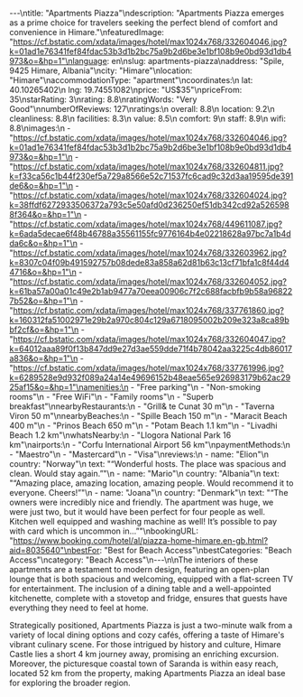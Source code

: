 ---\ntitle: "Apartments Piazza"\ndescription: "Apartments Piazza emerges as a prime choice for travelers seeking the perfect blend of comfort and convenience in Himare."\nfeaturedImage: "https://cf.bstatic.com/xdata/images/hotel/max1024x768/332604046.jpg?k=01ad1e76341fef84fdac53b3d1b2bc75a9b2d6be3e1bf108b9e0bd93d1db4973&o=&hp=1"\nlanguage: en\nslug: apartments-piazza\naddress: "Spile, 9425 Himare, Albania"\ncity: "Himare"\nlocation: "Himare"\naccommodationType: "apartment"\ncoordinates:\n  lat: 40.10265402\n  lng: 19.74551082\nprice: "US$35"\npriceFrom: 35\nstarRating: 3\nrating: 8.8\nratingWords: "Very Good"\nnumberOfReviews: 127\nratings:\n  overall: 8.8\n  location: 9.2\n  cleanliness: 8.8\n  facilities: 8.3\n  value: 8.5\n  comfort: 9\n  staff: 8.9\n  wifi: 8.8\nimages:\n  - "https://cf.bstatic.com/xdata/images/hotel/max1024x768/332604046.jpg?k=01ad1e76341fef84fdac53b3d1b2bc75a9b2d6be3e1bf108b9e0bd93d1db4973&o=&hp=1"\n  - "https://cf.bstatic.com/xdata/images/hotel/max1024x768/332604811.jpg?k=f33ca56c1b44f230ef5a729a8566e52c71537fc6cad9c32d3aa19595de391de6&o=&hp=1"\n  - "https://cf.bstatic.com/xdata/images/hotel/max1024x768/332604024.jpg?k=38ffdf6272933506372a793c5e50afd0d236250ef51db342cd92a5265988f364&o=&hp=1"\n  - "https://cf.bstatic.com/xdata/images/hotel/max1024x768/449611087.jpg?k=6ada5decae6f48b46788a35561155fc9776164b4e02218628a97bc7a1b4dda6c&o=&hp=1"\n  - "https://cf.bstatic.com/xdata/images/hotel/max1024x768/332603962.jpg?k=8307c04f09b491592757b08dede83a858a62d81b63c13cf71bfa1c8f44d44716&o=&hp=1"\n  - "https://cf.bstatic.com/xdata/images/hotel/max1024x768/332604052.jpg?k=61ba57a00a01c49e2b1ab9477a70eea00906c7f2c688facbfb9b58a968227b52&o=&hp=1"\n  - "https://cf.bstatic.com/xdata/images/hotel/max1024x768/337761860.jpg?k=160312fa51002971e29b2a970c804c129a6718095002b209e323a8ca89bbf2cf&o=&hp=1"\n  - "https://cf.bstatic.com/xdata/images/hotel/max1024x768/332604047.jpg?k=64012aaa89f0f13b847dd9e27d3ae559dde71f4b78042aa3225c4db86017a836&o=&hp=1"\n  - "https://cf.bstatic.com/xdata/images/hotel/max1024x768/337761996.jpg?k=6289528e9d932f089a24a14e49696152b48eae565e926983179b62ac2925af15&o=&hp=1"\namenities:\n  - "Free parking"\n  - "Non-smoking rooms"\n  - "Free WiFi"\n  - "Family rooms"\n  - "Superb breakfast"\nnearbyRestaurants:\n  - "Grill& te Cunat 30 m"\n  - "Taverna Viron 50 m"\nnearbyBeaches:\n  - "Spille Beach 150 m"\n  - "Maracit Beach 400 m"\n  - "Prinos Beach 650 m"\n  - "Potam Beach 1.1 km"\n  - "Livadhi Beach 1.2 km"\nwhatsNearby:\n  - "Llogora National Park 16 km"\nairports:\n  - "Corfu International Airport 56 km"\npaymentMethods:\n  - "Maestro"\n  - "Mastercard"\n  - "Visa"\nreviews:\n  - name: "Elion"\n    country: "Norway"\n    text: "“Wonderful hosts. The place was spacious and clean. Would stay again.”"\n  - name: "Mario"\n    country: "Albania"\n    text: "“Amazing place, amazing location, amazing people. Would recommend it to everyone. Cheers!”"\n  - name: "Joana"\n    country: "Denmark"\n    text: "“The owners were incredibly nice and friendly. The apartment was huge, we were just two, but it would have been perfect for four people as well. Kitchen well equipped and washing machine as well! It’s possible to pay with card which is uncommon in...”"\nbookingURL: "https://www.booking.com/hotel/al/piazza-home-himare.en-gb.html?aid=8035640"\nbestFor: "Best for Beach Access"\nbestCategories: "Beach Access"\ncategory: "Beach Access"\n---\n\nThe interiors of these apartments are a testament to modern design, featuring an open-plan lounge that is both spacious and welcoming, equipped with a flat-screen TV for entertainment. The inclusion of a dining table and a well-appointed kitchenette, complete with a stovetop and fridge, ensures that guests have everything they need to feel at home.

Strategically positioned, Apartments Piazza is just a two-minute walk from a variety of local dining options and cozy cafés, offering a taste of Himare's vibrant culinary scene. For those intrigued by history and culture, Himare Castle lies a short 4 km journey away, promising an enriching excursion. Moreover, the picturesque coastal town of Saranda is within easy reach, located 52 km from the property, making Apartments Piazza an ideal base for exploring the broader region.